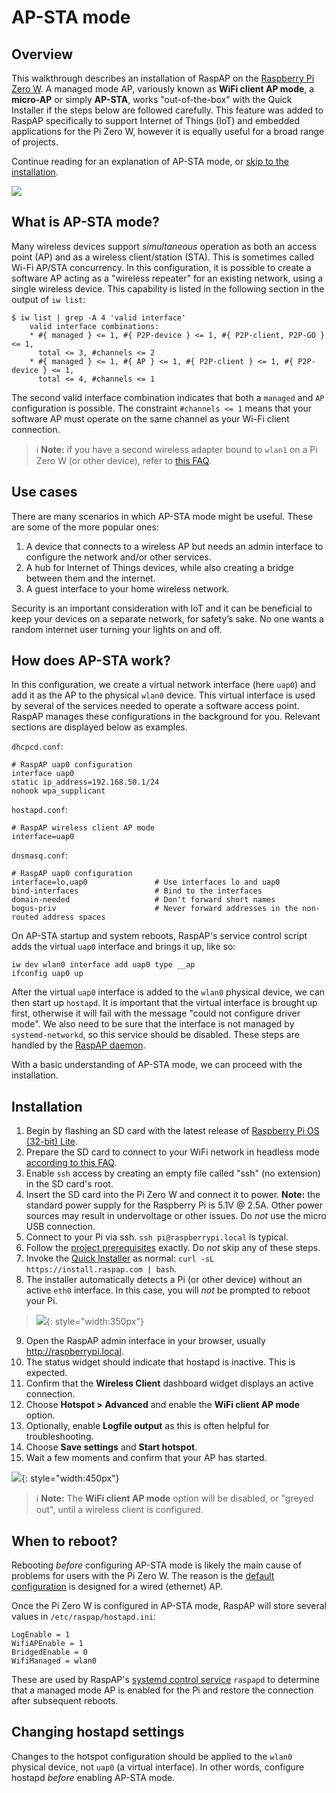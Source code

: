 # AP-STA mode

## Overview

This walkthrough describes an installation of RaspAP on the [Raspberry Pi Zero W](https://www.raspberrypi.org/products/raspberry-pi-zero-w/). A managed mode AP, variously known as **WiFi client AP mode**, a **micro-AP** or simply **AP-STA**, works "out-of-the-box" with the Quick Installer if the steps below are followed carefully. This feature was added to RaspAP specifically to support Internet of Things (IoT) and embedded applications for the Pi Zero W, however it is equally useful for a broad range of projects.

Continue reading for an explanation of AP-STA mode, or [skip to the installation](#installation).

![](https://i.imgur.com/gppLmAj.png)

## What is AP-STA mode?
Many wireless devices support _simultaneous_ operation as both an access point (AP) and as a wireless client/station (STA). This is sometimes called Wi-Fi AP/STA concurrency. In this configuration, it is possible to create a software AP acting as a "wireless repeater" for an existing network, using a single wireless device. This capability is listed in the following section in the output of `iw list`:

```
$ iw list | grep -A 4 'valid interface'
    valid interface combinations:
	* #{ managed } <= 1, #{ P2P-device } <= 1, #{ P2P-client, P2P-GO } <= 1,
	  total <= 3, #channels <= 2
	* #{ managed } <= 1, #{ AP } <= 1, #{ P2P-client } <= 1, #{ P2P-device } <= 1,
	  total <= 4, #channels <= 1
```

The second valid interface combination indicates that both a `managed` and `AP` configuration is possible. The constraint `#channels <= 1` means that your software AP must operate on the same channel as your Wi-Fi client connection. 

> :information_source: **Note:** if you have a second wireless adapter bound to `wlan1` on a Pi Zero W (or other device), refer to [this FAQ](faq.md#interfaces). 

## Use cases
There are many scenarios in which AP-STA mode might be useful. These are some of the more popular ones:

1. A device that connects to a wireless AP but needs an admin interface to configure the network and/or other services.
2. A hub for Internet of Things devices, while also creating a bridge between them and the internet.
3. A guest interface to your home wireless network. 

Security is an important consideration with IoT and it can be beneficial to keep your devices on a separate network, for safety’s sake. No one wants a random internet user turning your lights on and off.

## How does AP-STA work?
In this configuration, we create a virtual network interface (here `uap0`) and add it as the AP to the physical `wlan0` device. This virtual interface is used by several of the services needed to operate a software access point. RaspAP manages these configurations in the background for you. Relevant sections are displayed below as examples.

`dhcpcd.conf`:
```
# RaspAP uap0 configuration
interface uap0
static ip_address=192.168.50.1/24
nohook wpa_supplicant
```

`hostapd.conf`:
```
# RaspAP wireless client AP mode
interface=uap0
```

`dnsmasq.conf`:
```
# RaspAP uap0 configuration
interface=lo,uap0               # Use interfaces lo and uap0
bind-interfaces                 # Bind to the interfaces
domain-needed                   # Don't forward short names
bogus-priv                      # Never forward addresses in the non-routed address spaces
```

On AP-STA startup and system reboots, RaspAP's service control script adds the virtual `uap0` interface and brings it up, like so:

```
iw dev wlan0 interface add uap0 type __ap
ifconfig uap0 up
```

After the virtual `uap0` interface is added to the `wlan0` physical device, we can then start up `hostapd`. It is important that the virtual interface is brought up first, otherwise it will fail with the message "could not configure driver mode". We also need to be sure that the interface is not managed by `systemd-networkd`, so this service should be disabled. These steps are handled by the [RaspAP daemon](faq.md#raspap-service). 

With a basic understanding of AP-STA mode, we can proceed with the installation.

## Installation

1. Begin by flashing an SD card with the latest release of [Raspberry Pi OS (32-bit) Lite](https://www.raspberrypi.org/downloads/raspbian/). 
2. Prepare the SD card to connect to your WiFi network in headless mode [according to this FAQ](faq.md#headless).
3. Enable `ssh` access by creating an empty file called "ssh" (no extension) in the SD card's root. 
4. Insert the SD card into the Pi Zero W and connect it to power. **Note:** the standard power supply for the Raspberry Pi is 5.1V @ 2.5A. Other power sources may result in undervoltage or other issues. Do _not_ use the micro USB connection. 
5. Connect to your Pi via ssh. `ssh pi@raspberrypi.local` is typical.
6. Follow the [project prerequisites](index.md#quick-start) exactly. Do _not_ skip any of these steps.
7. Invoke the [Quick Installer](quick.md) as normal: `curl -sL https://install.raspap.com | bash`.
8. The installer automatically detects a Pi (or other device) without an active `eth0` interface. In this case, you will _not_ be prompted to reboot your Pi.

> ![](https://i.imgur.com/mwKYBKF.png){: style="width:350px"}

9. Open the RaspAP admin interface in your browser, usually http://raspberrypi.local.
10. The status widget should indicate that hostapd is inactive. This is expected.
11. Confirm that the **Wireless Client** dashboard widget displays an active connection.
12. Choose **Hotspot > Advanced** and enable the **WiFi client AP mode** option.
13. Optionally, enable **Logfile output** as this is often helpful for troubleshooting. 
14. Choose **Save settings** and **Start hotspot**.
15. Wait a few moments and confirm that your AP has started. 

![](https://i.imgur.com/t5p53zP.png){: style="width:450px"}

> :information_source: **Note:** The **WiFi client AP mode** option will be disabled, or "greyed out", until a wireless client is configured.

## When to reboot?
Rebooting _before_ configuring AP-STA mode is likely the main cause of problems for users with the Pi Zero W. The reason is the [default configuration](defaults.md) is designed for a wired (ethernet) AP. 

Once the Pi Zero W is configured in AP-STA mode, RaspAP will store several values in `/etc/raspap/hostapd.ini`:
```
LogEnable = 1
WifiAPEnable = 1
BridgedEnable = 0
WifiManaged = wlan0
```
These are used by RaspAP's [systemd control service](faq.md#raspap-service) `raspapd` to determine that a managed mode AP is enabled for the Pi and restore the connection after subsequent reboots.

## Changing hostapd settings
Changes to the hotspot configuration should be applied to the `wlan0` physical device, not `uap0` (a virtual interface). In other words, configure hostapd _before_ enabling AP-STA mode.

